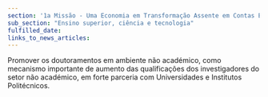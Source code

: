 ```yaml
---
section: '1a Missão - Uma Economia em Transformação Assente em Contas Equilibradas'
sub_section: "Ensino superior, ciência e tecnologia"
fulfilled_date:
links_to_news_articles:
---
```


Promover os doutoramentos em ambiente não académico, como mecanismo importante de aumento das qualificações dos investigadores do setor não académico, em forte parceria com Universidades e Institutos Politécnicos.